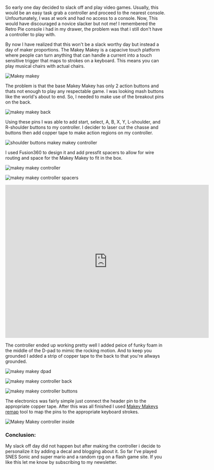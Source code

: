 So early one day decided to slack off and play video games. Usually, this would be an easy task grab a controller and proceed to the nearest console. Unfourtunately, I was at work and had no access to a console. Now, This would have discouraged a novice slacker but not me! I remembered the Retro Pie console i had in my drawer, the problem was that i still don't have a controller to play with. 

By now I have realized that this won't be a slack worthy day but instead a day of maker proportions. The Makey Makey is a capacive touch platform where people can turn anything that can handle a current into a touch sensitive trigger that maps to strokes on a keyboard. This means you can play musical chairs with actual chairs. 

![Makey makey](https://ksr-ugc.imgix.net/assets/011/354/784/0bc7529530ce2fa1207f587893a4298b_original.jpg?ixlib=rb-1.1.0&crop=faces&w=1552&h=873&fit=crop&v=1463681439&auto=format&frame=1&q=92&s=2119f3d16b3c64938bf03c2455552707")

The problem is that the base Makey Makey has only 2 action buttons and thats not enough to play any respectable game. I was looking mash buttons like the world's about to end. So, I needed to make use of the breakout pins on the back.

![makey makey back](https://cdn.sparkfun.com/assets/e/4/8/3/f/52e977b0ce395f6f178b4567.jpg "makey makey back")

Using these pins I was able to add start, select, A, B, X, Y, L-shoulder, and R-shoulder buttons to my controller. I decider to laser cut the chasse and buttons then add copper tape to make action regions on my controller.

![shoulder buttons makey makey controller](https://i.imgur.com/8sfO4jZ.jpg "shoulder buttons makey makey controller")

I used Fusion360 to design it and add pressfit spacers to allow for wire routing and space for the Makey Makey to fit in the box.

![makey makey controller](https://i.imgur.com/w8iv5R3.jpg "makey makey controller")

![makey makey controller spacers](https://i.imgur.com/6UDLoLl.jpg "makey makey controller spacers")

<iframe src="https://myhub.autodesk360.com/ue283ce5a/shares/public/SH56a43QTfd62c1cd9689ef3ead33924f452?mode=embed" width="640" height="480" allowfullscreen="true" webkitallowfullscreen="true" mozallowfullscreen="true"  frameborder="0"></iframe>

The controller ended up working pretty well I added peice of funky foam in the middle of the D-pad to mimic the rocking motion. And to keep you grounded I added a strip of copper tape to the back to that you're allways grounded.

![makey makey dpad](https://i.imgur.com/szLKHbl.jpg "makey makey dpad")

![makey makey controller back](https://i.imgur.com/VMveXeJ.jpg "makey makey controller back")

![makey makey controller buttons](https://i.imgur.com/2vYtKcm.jpg "makey makey controller buttons")

The electronics was fairly simple just connect the header pin to the appropriate copper tape. After this was all finished I used [Makey Makeys remap](https://makeymakey.com/pages/remap "Makey Makeys remap") tool to map the pins to the appropriate keyboard strokes.

![Makey Makey controller inside](https://i.imgur.com/9cZnEZF.jpg "Makey Makey controller inside")

### Conclusion:

My slack off day did not happen but after making the controller i decide to personalize it by adding a decal and blogging about it. So far I've played SNES Sonic and super mario and a random rpg on a flash game site. If you like this let me know by subscribing to my newsletter.